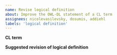 ```yaml
---
name: Revise logical definition
about: Improve the OWL-DL statement of a CL term
assignees: nicolevasilevsky, dosumis, addiehl
labels: 'logical definition'
---
```


**CL term**


**Suggested revision of logical definition**


